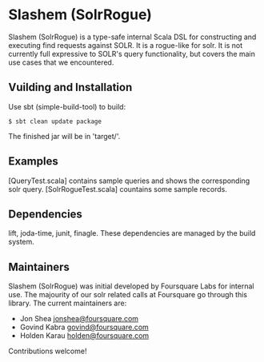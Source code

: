 # Slashem (SolrRogue)

Slashem (SolrRogue) is a type-safe internal Scala DSL for constructing and
executing find requests against SOLR. It is a rogue-like for solr. It is not
currently full expressive to SOLR's query functionality, but covers the main
use cases that we encountered.

## Vuilding and Installation

Use sbt (simple-build-tool) to build:

    $ sbt clean update package

The finished jar will be in 'target/'.

## Examples
[QueryTest.scala] contains sample queries and shows the corresponding solr query.
[SolrRogueTest.scala] countains some sample records.

## Dependencies

lift, joda-time, junit, finagle. These dependencies are managed by the build system.

## Maintainers

Slashem (SolrRogue) was initial developed by Foursquare Labs for internal use. 
The majourity of our solr related calls at Foursquare go through this library. 
The current maintainers are:

- Jon Shea jonshea@foursquare.com
- Govind Kabra govind@foursquare.com
- Holden Karau holden@foursquare.com

Contributions welcome!